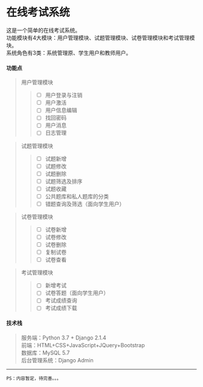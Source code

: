 # 在线考试系统
这是一个简单的在线考试系统。  
功能模块有4大模块：用户管理模块、试题管理模块、试卷管理模块和考试管理模块。  
系统角色有3类：系统管理原、学生用户和教师用户。

#### 功能点  
> 用户管理模块
>> +[ ] 用户登录与注销  
>> +[ ] 用户激活  
>> +[ ] 用户信息编辑  
>> +[ ] 找回密码  
>> +[ ] 用户消息  
>> +[ ] 日志管理  

> 试题管理模块
>> +[ ] 试题新增  
>> +[ ] 试题修改  
>> +[ ] 试题删除  
>> +[ ] 试题筛选及排序  
>> +[ ] 试题收藏  
>> +[ ] 公共题库和私人题库的分类  
>> +[ ] 错题查询及筛选（面向学生用户）  

> 试卷管理模块
>> +[ ] 试卷新增  
>> +[ ] 试卷修改  
>> +[ ] 试卷删除  
>> +[ ] 复制试卷  
>> +[ ] 试卷查看  

> 考试管理模块
>> +[ ] 新增考试  
>> +[ ] 试卷答题（面向学生用户）  
>> +[ ] 考试成绩查询  
>> +[ ] 考试成绩下载  

#### 技术栈
> 服务端：Python 3.7 + Django 2.1.4    
> 前端：HTML+CSS+JavaScript+JQuery+Bootstrap  
> 数据库：MySQL 5.7  
> 后台管理系统：Django Admin

---
    PS：内容暂定，待完善。。。